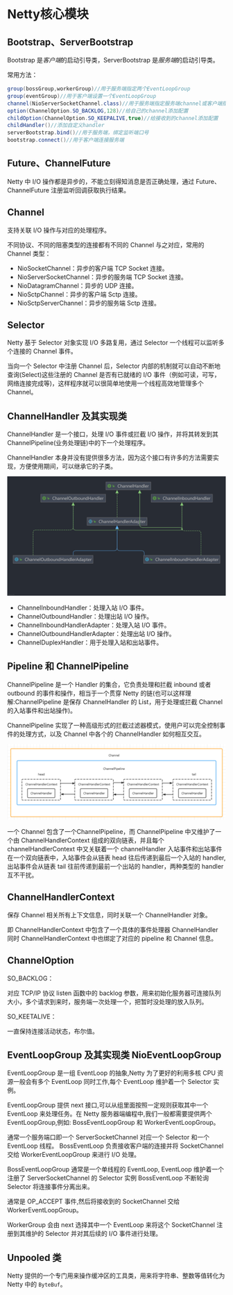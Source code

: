 # Netty核心模块

## Bootstrap、ServerBootstrap

Bootstrap 是*客户端*的启动引导类，ServerBootstrap 是*服务端*的启动引导类。

常用方法：

```java
group(bossGroup,workerGroup)//用于服务端指定两个EventLoopGroup
group(eventGroup)//用于客户端设置一个EventLoopGroup
channel(NioServerSocketChannel.class)//用于服务端指定服务端channel或客户端指定客户端channel类型
option(ChannelOption.SO_BACKLOG,128)//给自己的channel添加配置
childOption(ChannelOption.SO_KEEPALIVE,true)//给接收到的channel添加配置
childHandler()//添加自定义handler
serverBootstrap.bind()//用于服务端，绑定监听端口号
bootstrap.connect()//用于客户端连接服务端
```

## Future、ChannelFuture

Netty 中 I/O 操作都是异步的，不能立刻得知消息是否正确处理，通过 Future、ChannelFuture 注册监听回调获取执行结果。

## Channel

支持关联 I/O 操作与对应的处理程序。

不同协议、不同的阻塞类型的连接都有不同的 Channel 与之对应，常用的 Channel 类型：

- NioSocketChannel：异步的客户端 TCP Socket 连接。
- NioServerSocketChannel：异步的服务端 TCP Socket 连接。
- NioDatagramChannel：异步的 UDP 连接。
- NioSctpChannel：异步的客户端 Sctp 连接。
- NioSctpServerChannel：异步的服务端 Sctp 连接。

## Selector

Netty 基于 Selector 对象实现 I/O 多路复用，通过 Selector 一个线程可以监听多个连接的 Channel 事件。

当向一个 Selector 中注册 Channel 后，Selector 内部的机制就可以自动不断地查询(Select)这些注册的 Channel 是否有已就绪的 I/O 事件（例如可读，可写，网络连接完成等)，这样程序就可以很简单地使用一个线程高效地管理多个 Channel。

## ChannelHandler 及其实现类

ChannelHandler 是一个接口，处理 I/О 事件或拦截 I/O 操作，并将其转发到其 ChannelPipeline(业务处理链)中的下一个处理程序。

ChannelHandler 本身并没有提供很多方法，因为这个接口有许多的方法需要实现，方便使用期间，可以继承它的子类。

![image-20210814150823204](./images/image-20210814150823204.png)

- ChannelInboundHandler：处理入站 I/O 事件。
- ChannelOutboundHandler：处理出站 I/O 操作。
- ChannelInboundHandlerAdapter：处理入站 I/O 事件。
- ChannelOutboundHandlerAdapter：处理出站 I/O 操作。
- ChannelDuplexHandler：用于处理入站和出站事件。

## Pipeline 和 ChannelPipeline

ChannelPipeline 是一个 Handler 的集合，它负责处理和拦截 inbound 或者 outbound 的事件和操作，相当于一个贯穿 Netty 的链(也可以这样理解:ChannelPipeline 是保存 ChannelHandler 的 List，用于处理或拦截 Channel 的入站事件和出站操作)。

ChannelPipeline 实现了一种高级形式的拦截过滤器模式，使用户可以完全控制事件的处理方式，以及 Channel 中各个的 ChannelHandler 如何相互交互。

![image-20210814151859777](./images/image-20210814151859777.png)

一个 Channel 包含了一个ChannelPipeline，而 ChannelPipeline 中又维护了一个由 ChannelHandlerContext 组成的双向链表，并且每个 channelHandlerContext 中又关联着一个 channelHandler
入站事件和出站事件在一个双向链表中，入站事件会从链表 head 往后传递到最后一个入站的 handler,出站事件会从链表 tail 往前传递到最前一个出站的 handler，两种类型的 handler 互不干扰。

## ChannelHandlerContext

保存 Channel 相关所有上下文信息，同时关联一个 ChannelHandler 对象。

即 ChannelHandlerContext 中包含了一个具体的事件处理器 ChannelHandler 同时 ChannelHandlerContext 中也绑定了对应的 pipeline 和 Channel 信息。

## ChannelOption

SO_BACKLOG：

对应 TCP/IP 协议 listen 函数中的 backlog 参数，用来初始化服务器可连接队列大小，多个请求到来时，服务端一次处理一个，把暂时没处理的放入队列。

SO_KEETALIVE：

一直保持连接活动状态，布尔值。

## EventLoopGroup 及其实现类 NioEventLoopGroup

EventLoopGroup 是一组 EventLoop 的抽象,Netty 为了更好的利用多核 CPU 资源一般会有多个 EventLoop 同时工作,每个 EventLoop 维护着一个 Selector 实例。

EventLoopGroup 提供 next 接口,可以从组里面按照一定规则获取其中一个 EventLoop 来处理任务。在 Netty 服务器端编程中,我们一般都需要提供两个 EventLoopGroup,例如: BossEventLoopGroup 和 WorkerEventLoopGroup。

通常一个服务端口即一个 ServerSocketChannel 对应一个 Selector 和一个 EventLoop 线程。 BossEventLoop 负责接收客户端的连接并将 SocketChannel 交给 WorkerEventLoopGroup 来进行 I/O 处理。

BossEventLoopGroup 通常是一个单线程的 EventLoop, EventLoop 维护着一个注册了 ServerSocketChannel 的 Selector 实例 BossEventLoop 不断轮询 Selector 将连接事件分离出来。

通常是 OP_ACCEPT 事件,然后将接收到的 SocketChannel 交给 WorkerEventLoopGroup。

WorkerGroup 会由 next 选择其中一个 EventLoop 来将这个 SocketChannel 注册到其维护的 Selector 并对其后续的 I/O 事件进行处理。

## Unpooled 类

Netty 提供的一个专门用来操作缓冲区的工具类，用来将字符串、整数等值转化为 Netty 中的 `ByteBuf`。
